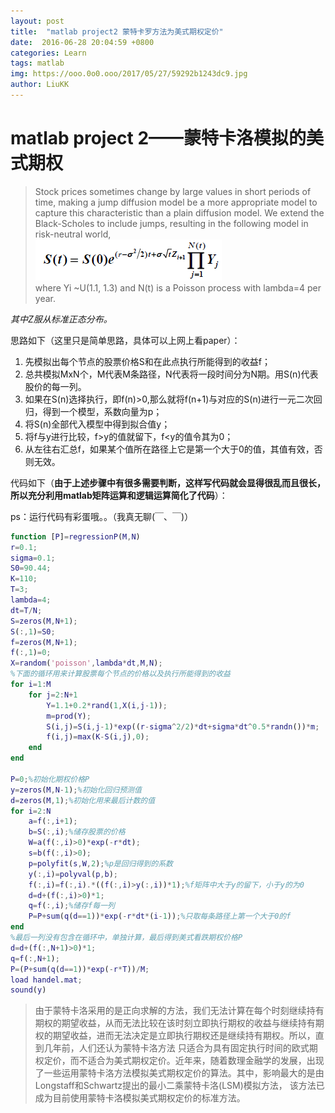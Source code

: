 ```yaml
---
layout: post
title:  "matlab project2 蒙特卡罗方法为美式期权定价"
date:  2016-06-28 20:04:59 +0800
categories: Learn
tags: matlab
img: https://ooo.0o0.ooo/2017/05/27/59292b1243dc9.jpg
author: LiuKK
---
```



# matlab project 2——蒙特卡洛模拟的美式期权
>Stock prices sometimes change by large values in short periods of time, making a
jump diffusion model be a more appropriate model to capture this characteristic than a
plain diffusion model. We extend the Black-Scholes to include jumps, resulting in the
following model in risk-neutral world,  
![image](https://raw.githubusercontent.com/Liubj2016/Liubj2016.github.io/master/images/project2.png)  
where Yi ~U(1.1, 1.3) and N(t) is a Poisson process with lambda=4 per year.

*其中Z服从标准正态分布。*

思路如下（这里只是简单思路，具体可以上网上看paper）：  

1. 先模拟出每个节点的股票价格S和在此点执行所能得到的收益f；
2. 总共模拟MxN个，M代表M条路径，N代表将一段时间分为N期。用S(n)代表股价的每一列。
3. 如果在S(n)选择执行，即f(n)>0,那么就将f(n+1)与对应的S(n)进行一元二次回归，得到一个模型，系数向量为p；
4. 将S(n)全部代入模型中得到拟合值y；
5. 将f与y进行比较，f>y的值就留下，f<y的值令其为0；
6. 从左往右汇总f，如果某个值所在路径上它是第一个大于0的值，其值有效，否则无效。

代码如下（**由于上述步骤中有很多需要判断，这样写代码就会显得很乱而且很长，所以充分利用matlab矩阵运算和逻辑运算简化了代码**）：  

ps：运行代码有彩蛋哦。。（我真无聊(￣、￣)）

```matlab
function [P]=regressionP(M,N)
r=0.1;
sigma=0.1;
S0=90.44;
K=110;
T=3;
lambda=4;
dt=T/N;
S=zeros(M,N+1);
S(:,1)=S0;
f=zeros(M,N+1);
f(:,1)=0;
X=random('poisson',lambda*dt,M,N);
%下面的循环用来计算股票每个节点的价格以及执行所能得到的收益
for i=1:M
    for j=2:N+1        
        Y=1.1+0.2*rand(1,X(i,j-1));
        m=prod(Y);
        S(i,j)=S(i,j-1)*exp((r-sigma^2/2)*dt+sigma*dt^0.5*randn())*m;
        f(i,j)=max(K-S(i,j),0);
    end
end

P=0;%初始化期权价格P
y=zeros(M,N-1);%初始化回归预测值
d=zeros(M,1);%初始化用来最后计数的值
for i=2:N
    a=f(:,i+1);
    b=S(:,i);%储存股票的价格
    W=a(f(:,i)>0)*exp(-r*dt);
    s=b(f(:,i)>0);
    p=polyfit(s,W,2);%p是回归得到的系数
    y(:,i)=polyval(p,b);
    f(:,i)=f(:,i).*((f(:,i)>y(:,i))*1);%f矩阵中大于y的留下，小于y的为0
    d=d+(f(:,i)>0)*1;
    q=f(:,i);%储存f每一列
    P=P+sum(q(d==1))*exp(-r*dt*(i-1));%只取每条路径上第一个大于0的f
end
%最后一列没有包含在循环中，单独计算，最后得到美式看跌期权价格P
d=d+(f(:,N+1)>0)*1;
q=f(:,N+1);
P=(P+sum(q(d==1))*exp(-r*T))/M;
load handel.mat;
sound(y)
```
  
>由于蒙特卡洛采用的是正向求解的方法，我们无法计算在每个时刻继续持有期权的期望收益，从而无法比较在该时刻立即执行期权的收益与继续持有期权的期望收益，进而无法决定是立即执行期权还是继续持有期权。所以，直到几年前，人们还认为蒙特卡洛方法
只适合为具有固定执行时间的欧式期权定价，而不适合为美式期权定价。近年来，随着数理金融学的发展，出现了一些运用蒙特卡洛方法模拟美式期权定价的算法。其中，影响最大的是由Longstaff和Schwartz提出的最小二乘蒙特卡洛(LSM)模拟方法，
该方法已成为目前使用蒙特卡洛模拟美式期权定价的标准方法。 